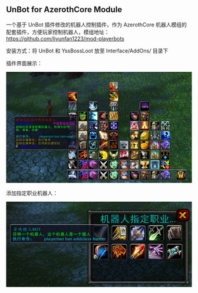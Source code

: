 ## UnBot for AzerothCore Module

一个基于 UnBot 插件修改的机器人控制插件，作为 AzerothCore 机器人模组的配套插件，方便玩家控制机器人，模组地址：https://github.com/liyunfan1223/mod-playerbots

安装方式：将 UnBot 和 YssBossLoot 放至 Interface/AddOns/ 目录下

插件界面展示：

![](docs/display.png)

添加指定职业机器人：

![](docs/addclass.png)



